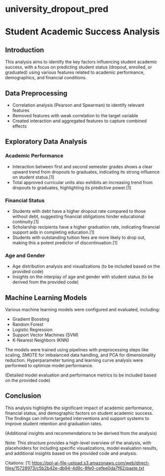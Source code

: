 # university_dropout_pred



# Student Academic Success Analysis

## Introduction

This analysis aims to identify the key factors influencing student academic success, with a focus on predicting student status (dropout, enrolled, or graduated) using various features related to academic performance, demographics, and financial conditions.

## Data Preprocessing

- Correlation analysis (Pearson and Spearman) to identify relevant features
- Removed features with weak correlation to the target variable
- Created interaction and aggregated features to capture combined effects

## Exploratory Data Analysis

### Academic Performance

- Interaction between first and second semester grades shows a clear upward trend from dropouts to graduates, indicating its strong influence on student status.[1]
- Total approved curricular units also exhibits an increasing trend from dropouts to graduates, highlighting its predictive power.[1]

### Financial Status

- Students with debt have a higher dropout rate compared to those without debt, suggesting financial obligations hinder educational continuity.[1]
- Scholarship recipients have a higher graduation rate, indicating financial support aids in completing education.[1]
- Students with outstanding tuition fees are more likely to drop out, making this a potent predictor of discontinuation.[1]

### Age and Gender

- Age distribution analysis and visualizations (to be included based on the provided code)
- Insights on the interplay of age and gender with student status (to be derived from the provided code)

## Machine Learning Models

Various machine learning models were configured and evaluated, including:

- Gradient Boosting
- Random Forest
- Logistic Regression
- Support Vector Machines (SVM)
- K-Nearest Neighbors (KNN)

The models were trained using pipelines with preprocessing steps like scaling, SMOTE for imbalanced data handling, and PCA for dimensionality reduction. Hyperparameter tuning and learning curve analysis were performed to optimize model performance.

(Detailed model evaluation and performance metrics to be included based on the provided code)

## Conclusion

This analysis highlights the significant impact of academic performance, financial status, and demographic factors on student academic success. The findings can inform targeted interventions and support systems to improve student retention and graduation rates.

(Additional insights and recommendations to be derived from the analysis)

Note: This structure provides a high-level overview of the analysis, with placeholders for including specific visualizations, model evaluation results, and additional insights based on the provided code and analysis.

Citations:
[1] https://ppl-ai-file-upload.s3.amazonaws.com/web/direct-files/15728973/c5b2b42e-db94-4d9c-8fe0-cefee0da7f62/paste.txt
